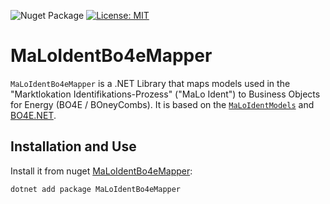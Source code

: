 ![Nuget Package](https://badgen.net/nuget/v/MaLoIdentBo4eMapper)
[![License: MIT](https://img.shields.io/badge/License-MIT-yellow.svg)](LICENSE)

# MaLoIdentBo4eMapper

`MaLoIdentBo4eMapper` is a .NET Library that maps models used in the "Marktlokation Identifikations-Prozess" ("MaLo Ident") to Business Objects for Energy (BO4E / BOneyCombs).
It is based on the [`MaLoIdentModels`](https://github.com/Hochfrequenz/malo-ident-net-models) and [BO4E.NET](https://github.com/Hochfrequenz/BO4E-dotnet/).

## Installation and Use

Install it from nuget [MaLoIdentBo4eMapper](https://www.nuget.org/packages/MaLoIdentBo4eMapper):

```bash
dotnet add package MaLoIdentBo4eMapper
```

